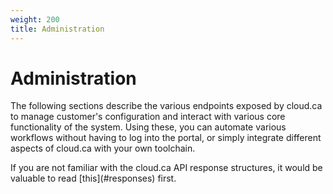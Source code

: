 ```yaml
---
weight: 200
title: Administration
---
```


# Administration

The following sections describe the various endpoints exposed by cloud.ca to manage customer's configuration and interact with various core functionality of the system. Using these, you can automate various workflows without having to log into the portal, or simply integrate different aspects of cloud.ca with your own toolchain.

<aside class="notice">
If you are not familiar with the cloud.ca API response structures, it would be valuable to read [this](#responses) first.
</aside>
